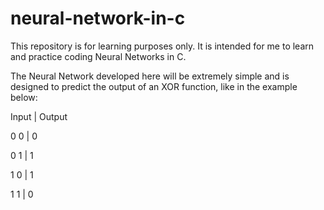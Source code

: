 # neural-network-in-c
This repository is for learning purposes only. It is intended for me to learn and practice coding Neural Networks in C.

The Neural Network developed here will be extremely simple and is designed to predict the output of an XOR function, like in the example below:

Input | Output

0  0 | 0

0  1 | 1

1  0 | 1

1  1 | 0
